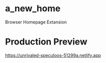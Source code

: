 # a_new_home
 Browser Homepage Extansion

# Production Preview
 https://unrivaled-speculoos-51299a.netlify.app
 
